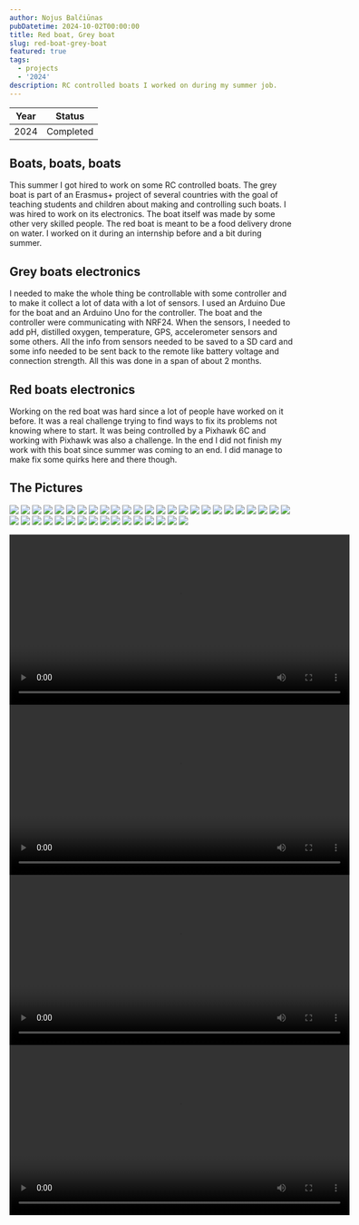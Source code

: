 ```yaml
---
author: Nojus Balčiūnas
pubDatetime: 2024-10-02T00:00:00
title: Red boat, Grey boat
slug: red-boat-grey-boat
featured: true
tags:
  - projects
  - '2024'
description: RC controlled boats I worked on during my summer job. 
---
```


| Year |  Status   |
|:----:|:---------:|
| 2024 | Completed |

## Boats, boats, boats

This summer I got hired to work on some RC controlled boats.
The grey boat is part of an Erasmus+ project of several countries with the goal of teaching students and children about making and controlling such boats.
I was hired to work on its electronics. The boat itself was made by some other very skilled people.
The red boat is meant to be a food delivery drone on water.
I worked on it during an internship before and a bit during summer.

## Grey boats electronics

I needed to make the whole thing be controllable with some controller and to make it collect a lot of data with a lot of sensors.
I used an Arduino Due for the boat and an Arduino Uno for the controller.
The boat and the controller were communicating with NRF24.
When the sensors, I needed to add pH, distilled oxygen, temperature, GPS, accelerometer sensors and some others.
All the info from sensors needed to be saved to a SD card and some info needed to be sent back to the remote like battery voltage and connection strength.
All this was done in a span of about 2 months.

## Red boats electronics

Working on the red boat was hard since a lot of people have worked on it before.
It was a real challenge trying to find ways to fix its problems not knowing where to start.
It was being controlled by a Pixhawk 6C and working with Pixhawk was also a challenge.
In the end I did not finish my work with this boat since summer was coming to an end.
I did manage to make fix some quirks here and there though.

## The Pictures

![](../../assets/images/red-boat-grey-boat/1.jpg)
![](../../assets/images/red-boat-grey-boat/2.jpg)
![](../../assets/images/red-boat-grey-boat/3.jpg)
![](../../assets/images/red-boat-grey-boat/4.jpg)
![](../../assets/images/red-boat-grey-boat/5.jpg)
![](../../assets/images/red-boat-grey-boat/6.jpg)
![](../../assets/images/red-boat-grey-boat/7.jpg)
![](../../assets/images/red-boat-grey-boat/8.jpg)
![](../../assets/images/red-boat-grey-boat/9.jpg)
![](../../assets/images/red-boat-grey-boat/10.jpg)
![](../../assets/images/red-boat-grey-boat/11.jpg)
![](../../assets/images/red-boat-grey-boat/12.jpg)
![](../../assets/images/red-boat-grey-boat/13.jpg)
![](../../assets/images/red-boat-grey-boat/14.jpg)
![](../../assets/images/red-boat-grey-boat/15.jpg)
![](../../assets/images/red-boat-grey-boat/16.jpg)
![](../../assets/images/red-boat-grey-boat/17.jpg)
![](../../assets/images/red-boat-grey-boat/18.jpg)
![](../../assets/images/red-boat-grey-boat/19.jpg)
![](../../assets/images/red-boat-grey-boat/20.jpg)
![](../../assets/images/red-boat-grey-boat/21.jpg)
![](../../assets/images/red-boat-grey-boat/22.jpg)
![](../../assets/images/red-boat-grey-boat/23.jpg)
![](../../assets/images/red-boat-grey-boat/24.jpg)
![](../../assets/images/red-boat-grey-boat/25.jpg)
![](../../assets/images/red-boat-grey-boat/26.jpg)
![](../../assets/images/red-boat-grey-boat/27.jpg)
![](../../assets/images/red-boat-grey-boat/28.jpg)
![](../../assets/images/red-boat-grey-boat/29.jpg)
![](../../assets/images/red-boat-grey-boat/30.jpg)
![](../../assets/images/red-boat-grey-boat/31.jpg)
![](../../assets/images/red-boat-grey-boat/32.jpg)
![](../../assets/images/red-boat-grey-boat/33.jpg)
![](../../assets/images/red-boat-grey-boat/34.jpg)
![](../../assets/images/red-boat-grey-boat/35.jpg)
![](../../assets/images/red-boat-grey-boat/36.jpg)
![](../../assets/images/red-boat-grey-boat/37.jpg)
![](../../assets/images/red-boat-grey-boat/38.jpg)
![](../../assets/images/red-boat-grey-boat/39.jpg)
![](../../assets/images/red-boat-grey-boat/40.jpg)
![](../../assets/images/red-boat-grey-boat/41.jpg)
<center>
<video width="600" height="auto" controls>
  <source src="/assets/red-boat-grey-boat/1.mp4" type="video/mp4">
</video>
</center>
<center>
<video width="600" height="auto" controls>
  <source src="/assets/red-boat-grey-boat/2.mp4" type="video/mp4">
</video>
</center>
<center>
<video width="600" height="auto" controls>
  <source src="/assets/red-boat-grey-boat/3.mp4" type="video/mp4">
</video>
</center>
<center>
<video width="600" height="auto" controls>
  <source src="/assets/red-boat-grey-boat/4.mp4" type="video/mp4">
</video>
</center>
